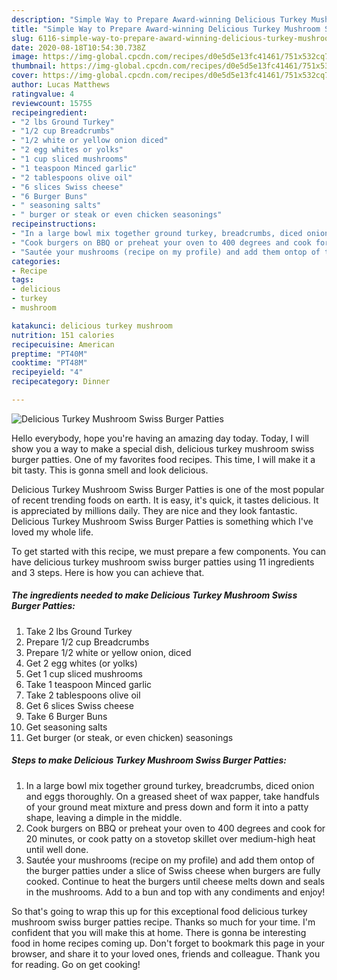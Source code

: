 ```yaml
---
description: "Simple Way to Prepare Award-winning Delicious Turkey Mushroom Swiss Burger Patties"
title: "Simple Way to Prepare Award-winning Delicious Turkey Mushroom Swiss Burger Patties"
slug: 6116-simple-way-to-prepare-award-winning-delicious-turkey-mushroom-swiss-burger-patties
date: 2020-08-18T10:54:30.738Z
image: https://img-global.cpcdn.com/recipes/d0e5d5e13fc41461/751x532cq70/delicious-turkey-mushroom-swiss-burger-patties-recipe-main-photo.jpg
thumbnail: https://img-global.cpcdn.com/recipes/d0e5d5e13fc41461/751x532cq70/delicious-turkey-mushroom-swiss-burger-patties-recipe-main-photo.jpg
cover: https://img-global.cpcdn.com/recipes/d0e5d5e13fc41461/751x532cq70/delicious-turkey-mushroom-swiss-burger-patties-recipe-main-photo.jpg
author: Lucas Matthews
ratingvalue: 4
reviewcount: 15755
recipeingredient:
- "2 lbs Ground Turkey"
- "1/2 cup Breadcrumbs"
- "1/2 white or yellow onion diced"
- "2 egg whites or yolks"
- "1 cup sliced mushrooms"
- "1 teaspoon Minced garlic"
- "2 tablespoons olive oil"
- "6 slices Swiss cheese"
- "6 Burger Buns"
- " seasoning salts"
- " burger or steak or even chicken seasonings"
recipeinstructions:
- "In a large bowl mix together ground turkey, breadcrumbs, diced onion and eggs thoroughly. On a greased sheet of wax papper, take handfuls of your ground meat mixture and press down and form it into a patty shape, leaving a dimple in the middle."
- "Cook burgers on BBQ or preheat your oven to 400 degrees and cook for 20 minutes, or cook patty on a stovetop skillet over medium-high heat until well done."
- "Sautée your mushrooms (recipe on my profile) and add them ontop of the burger patties under a slice of Swiss cheese when burgers are fully cooked. Continue to heat the burgers until cheese melts down and seals in the mushrooms. Add to a bun and top with any condiments and enjoy!"
categories:
- Recipe
tags:
- delicious
- turkey
- mushroom

katakunci: delicious turkey mushroom 
nutrition: 151 calories
recipecuisine: American
preptime: "PT40M"
cooktime: "PT48M"
recipeyield: "4"
recipecategory: Dinner

---
```



![Delicious Turkey Mushroom Swiss Burger Patties](https://img-global.cpcdn.com/recipes/d0e5d5e13fc41461/751x532cq70/delicious-turkey-mushroom-swiss-burger-patties-recipe-main-photo.jpg)

Hello everybody, hope you're having an amazing day today. Today, I will show you a way to make a special dish, delicious turkey mushroom swiss burger patties. One of my favorites food recipes. This time, I will make it a bit tasty. This is gonna smell and look delicious.

Delicious Turkey Mushroom Swiss Burger Patties is one of the most popular of recent trending foods on earth. It is easy, it's quick, it tastes delicious. It is appreciated by millions daily. They are nice and they look fantastic. Delicious Turkey Mushroom Swiss Burger Patties is something which I've loved my whole life.




To get started with this recipe, we must prepare a few components. You can have delicious turkey mushroom swiss burger patties using 11 ingredients and 3 steps. Here is how you can achieve that.

<!--inarticleads1-->

##### The ingredients needed to make Delicious Turkey Mushroom Swiss Burger Patties:

1. Take 2 lbs Ground Turkey
1. Prepare 1/2 cup Breadcrumbs
1. Prepare 1/2 white or yellow onion, diced
1. Get 2 egg whites (or yolks)
1. Get 1 cup sliced mushrooms
1. Take 1 teaspoon Minced garlic
1. Take 2 tablespoons olive oil
1. Get 6 slices Swiss cheese
1. Take 6 Burger Buns
1. Get  seasoning salts
1. Get  burger (or steak, or even chicken) seasonings




<!--inarticleads2-->

##### Steps to make Delicious Turkey Mushroom Swiss Burger Patties:

1. In a large bowl mix together ground turkey, breadcrumbs, diced onion and eggs thoroughly. On a greased sheet of wax papper, take handfuls of your ground meat mixture and press down and form it into a patty shape, leaving a dimple in the middle.
1. Cook burgers on BBQ or preheat your oven to 400 degrees and cook for 20 minutes, or cook patty on a stovetop skillet over medium-high heat until well done.
1. Sautée your mushrooms (recipe on my profile) and add them ontop of the burger patties under a slice of Swiss cheese when burgers are fully cooked. Continue to heat the burgers until cheese melts down and seals in the mushrooms. Add to a bun and top with any condiments and enjoy!




So that's going to wrap this up for this exceptional food delicious turkey mushroom swiss burger patties recipe. Thanks so much for your time. I'm confident that you will make this at home. There is gonna be interesting food in home recipes coming up. Don't forget to bookmark this page in your browser, and share it to your loved ones, friends and colleague. Thank you for reading. Go on get cooking!
